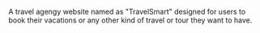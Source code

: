 A travel agengy website named as "TravelSmart" designed for users to book their vacations or any other kind of travel or tour they want to have. 
